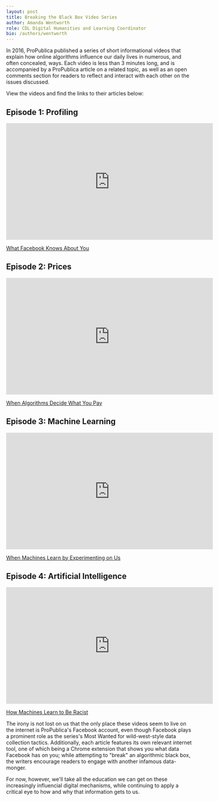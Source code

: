 ```yaml
---
layout: post
title: Breaking the Black Box Video Series
author: Amanda Wentworth
role: CDL Digital Humanities and Learning Coordinator
bio: /authors/wentworth
---
```


In 2016, ProPublica published a series of short informational videos that explain how online algorithms influence our daily lives in numerous, and often concealed, ways. Each video is less than 3 minutes long, and is accompanied by a ProPublica article on a related topic, as well as an open comments section for readers to reflect and interact with each other on the issues discussed. 

View the videos and find the links to their articles below:

## Episode 1: Profiling

<iframe src="https://www.facebook.com/plugins/video.php?href=https%3A%2F%2Fwww.facebook.com%2Fpropublica%2Fvideos%2F10154653498319445%2F&show_text=0&width=560" width="560" height="315" style="border:none;overflow:hidden" scrolling="no" frameborder="0" allowfullscreen="true" allow="autoplay; clipboard-write; encrypted-media; picture-in-picture; web-share" allowFullScreen="true"></iframe>

[What Facebook Knows About You](https://www.propublica.org/article/breaking-the-black-box-what-facebook-knows-about-you)

## Episode 2: Prices

<iframe src="https://www.facebook.com/plugins/video.php?href=https%3A%2F%2Fwww.facebook.com%2Fpropublica%2Fvideos%2F10154673537169445%2F&show_text=0&width=560" width="560" height="315" style="border:none;overflow:hidden" scrolling="no" frameborder="0" allowfullscreen="true" allow="autoplay; clipboard-write; encrypted-media; picture-in-picture; web-share" allowFullScreen="true"></iframe>

[When Algorithms Decide What You Pay](https://www.propublica.org/article/breaking-the-black-box-when-algorithms-decide-what-you-pay)

## Episode 3: Machine Learning

<iframe src="https://www.facebook.com/plugins/video.php?href=https%3A%2F%2Fwww.facebook.com%2Fpropublica%2Fvideos%2F10154694412604445%2F&show_text=0&width=560" width="560" height="315" style="border:none;overflow:hidden" scrolling="no" frameborder="0" allowfullscreen="true" allow="autoplay; clipboard-write; encrypted-media; picture-in-picture; web-share" allowFullScreen="true"></iframe>

[When Machines Learn by Experimenting on Us](https://www.propublica.org/article/breaking-the-black-box-when-machines-learn-by-experimenting-on-us)

## Episode 4: Artificial Intelligence

<iframe src="https://www.facebook.com/plugins/video.php?href=https%3A%2F%2Fwww.facebook.com%2Fpropublica%2Fvideos%2F10154720058919445%2F&show_text=0&width=560" width="560" height="315" style="border:none;overflow:hidden" scrolling="no" frameborder="0" allowfullscreen="true" allow="autoplay; clipboard-write; encrypted-media; picture-in-picture; web-share" allowFullScreen="true"></iframe>

[How Machines Learn to Be Racist](https://www.propublica.org/article/breaking-the-black-box-how-machines-learn-to-be-racist?word=Trump)

The irony is not lost on us that the only place these videos seem to live on the internet is ProPublica's Facebook account, even though Facebook plays a prominent role as the series's Most Wanted for wild-west-style data collection tactics. Additionally, each article features its own relevant internet tool, one of which being a Chrome extension that shows you what data Facebook has on you; while attempting to "break" an algorithmic black box, the writers encourage readers to engage with another infamous data-monger. 

For now, however, we'll take all the education we can get on these increasingly influencial digital mechanisms, while continuing to apply a critical eye to how and why that information gets to us.